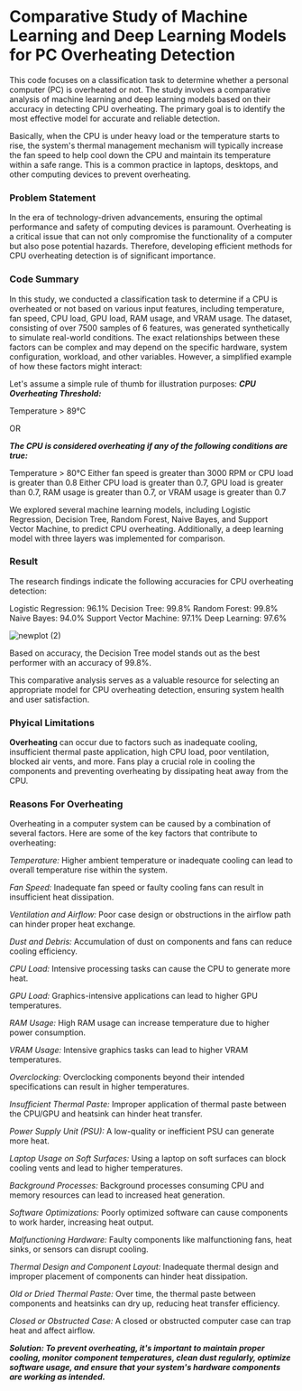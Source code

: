 # Comparative Study of Machine Learning and Deep Learning Models for PC Overheating Detection

This code focuses on a classification task to determine whether a personal computer (PC) is overheated or not. The study involves a comparative analysis of machine learning and deep learning models based on their accuracy in detecting CPU overheating. The primary goal is to identify the most effective model for accurate and reliable detection.

Basically, when the CPU is under heavy load or the temperature starts to rise, the system's thermal management mechanism will typically increase the fan speed to help cool down the CPU and maintain its temperature within a safe range. This is a common practice in laptops, desktops, and other computing devices to prevent overheating.

### Problem Statement

In the era of technology-driven advancements, ensuring the optimal performance and safety of computing devices is paramount. Overheating is a critical issue that can not only compromise the functionality of a computer but also pose potential hazards. Therefore, developing efficient methods for CPU overheating detection is of significant importance.

### Code Summary

In this study, we conducted a classification task to determine if a CPU is overheated or not based on various input features, including temperature, fan speed, CPU load, GPU load, RAM usage, and VRAM usage. The dataset, consisting of over 7500 samples of 6 features, was generated synthetically to simulate real-world conditions.
The exact relationships between these factors can be complex and may depend on the specific hardware, system configuration, workload, and other variables. However, a simplified example of how these factors might interact:

Let's assume a simple rule of thumb for illustration purposes:
***CPU Overheating Threshold:***

Temperature > 89°C

OR

***The CPU is considered overheating if any of the following conditions are true:***

Temperature > 80°C
Either fan speed is greater than 3000 RPM or CPU load is greater than 0.8
Either CPU load is greater than 0.7, GPU load is greater than 0.7, RAM usage is greater than 0.7, or VRAM usage is greater than 0.7

We explored several machine learning models, including Logistic Regression, Decision Tree, Random Forest, Naive Bayes, and Support Vector Machine, to predict CPU overheating. Additionally, a deep learning model with three layers was implemented for comparison.

### Result

The research findings indicate the following accuracies for CPU overheating detection:

Logistic Regression: 96.1%
Decision Tree: 99.8%
Random Forest: 99.8%
Naive Bayes: 94.0%
Support Vector Machine: 97.1%
Deep Learning: 97.6%

![newplot (2)](https://github.com/Ashwath0102/Comparative-Study-of-Machine-Learning-and-Deep-Learning-Models-for-PC-Overheating-Detection/assets/59199696/fd552e2d-90fe-4e7f-9119-b05eca76a905)

Based on accuracy, the Decision Tree model stands out as the best performer with an accuracy of 99.8%.

This comparative analysis serves as a valuable resource for selecting an appropriate model for CPU overheating detection, ensuring system health and user satisfaction.

### Phyical Limitations

**Overheating** can occur due to factors such as inadequate cooling, insufficient thermal paste application, high CPU load, poor ventilation, blocked air vents, and more. Fans play a crucial role in cooling the components and preventing overheating by dissipating heat away from the CPU.

### Reasons For Overheating

Overheating in a computer system can be caused by a combination of several factors. Here are some of the key factors that contribute to overheating:

*Temperature:*
Higher ambient temperature or inadequate cooling can lead to overall temperature rise within the system.

*Fan Speed:*
Inadequate fan speed or faulty cooling fans can result in insufficient heat dissipation.

*Ventilation and Airflow:*
Poor case design or obstructions in the airflow path can hinder proper heat exchange.

*Dust and Debris:*
Accumulation of dust on components and fans can reduce cooling efficiency.

*CPU Load:*
Intensive processing tasks can cause the CPU to generate more heat.

*GPU Load:*
Graphics-intensive applications can lead to higher GPU temperatures.

*RAM Usage:*
High RAM usage can increase temperature due to higher power consumption.

*VRAM Usage:*
Intensive graphics tasks can lead to higher VRAM temperatures.

*Overclocking:*
Overclocking components beyond their intended specifications can result in higher temperatures.

*Insufficient Thermal Paste:*
Improper application of thermal paste between the CPU/GPU and heatsink can hinder heat transfer.

*Power Supply Unit (PSU):*
A low-quality or inefficient PSU can generate more heat.

*Laptop Usage on Soft Surfaces:*
Using a laptop on soft surfaces can block cooling vents and lead to higher temperatures.

*Background Processes:*
Background processes consuming CPU and memory resources can lead to increased heat generation.

*Software Optimizations:*
Poorly optimized software can cause components to work harder, increasing heat output.

*Malfunctioning Hardware:*
Faulty components like malfunctioning fans, heat sinks, or sensors can disrupt cooling.

*Thermal Design and Component Layout:*
Inadequate thermal design and improper placement of components can hinder heat dissipation.

*Old or Dried Thermal Paste:*
Over time, the thermal paste between components and heatsinks can dry up, reducing heat transfer efficiency.

*Closed or Obstructed Case:*
A closed or obstructed computer case can trap heat and affect airflow.

***Solution: To prevent overheating, it's important to maintain proper cooling, monitor component temperatures, clean dust regularly, optimize software usage, and ensure that your system's hardware components are working as intended.***
